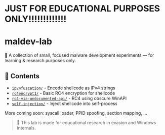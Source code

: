 # JUST FOR EDUCATIONAL PURPOSES ONLY!!!!!!!!!!!!!
# maldev-lab

💉 A collection of small, focused malware development experiments — for learning & research purposes only.

## 🧪 Contents

- [`ipv4fuscation/`](./ipv4fuscation) - Encode shellcode as IPv4 strings
- [`rc4encrypt1/`](./rc4encrypt1) - Basic RC4 encryption for shellcode
- [`rc4-via-undocumented-api/`](./rc4-via-undocumented-api) - RC4 using obscure WinAPI
- [`self-injection/`](./self-injection) - Inject shellcode into self-process

More coming soon: syscall loader, PPID spoofing, section mapping, ...

> 🧠 This lab is made for educational research in evasion and Windows internals.
